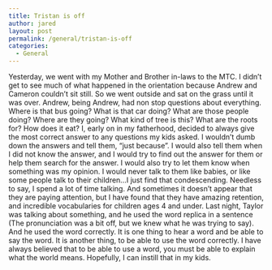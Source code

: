 ```yaml
---
title: Tristan is off
author: jared
layout: post
permalink: /general/tristan-is-off
categories:
  - General
---
```

Yesterday, we went with my Mother and Brother in-laws to the MTC. I didn&#8217;t get to see much of what happened in the orientation because Andrew and Cameron couldn&#8217;t sit still. So we went outside and sat on the grass until it was over. Andrew, being Andrew, had non stop questions about everything. Where is that bus going? What is that car doing? What are those people doing? Where are they going? What kind of tree is this? What are the roots for? How does it eat? I, early on in my fatherhood, decided to always give the most correct answer to any questions my kids asked. I wouldn&#8217;t dumb down the answers and tell them, &#8220;just because&#8221;. I would also tell them when I did not know the answer, and I would try to find out the answer for them or help them search for the answer. I would also try to let them know when something was my opinion. I would never talk to them like babies, or like some people talk to their children&#8230;I just find that condescending. Needless to say, I spend a lot of time talking. And sometimes it doesn&#8217;t appear that they are paying attention, but I have found that they have amazing retention, and incredible vocabularies for children ages 4 and under. Last night, Taylor was talking about something, and he used the word replica in a sentence (The pronunciation was a bit off, but we knew what he was trying to say). And he used the word correctly. It is one thing to hear a word and be able to say the word. It is another thing, to be able to use the word correctly. I have always believed that to be able to use a word, you must be able to explain what the world means. Hopefully, I can instill that in my kids.